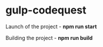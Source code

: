 # gulp-codequest

Launch of the project - <b>npm run start</b>

Building the project - <b>npm run build</b>
